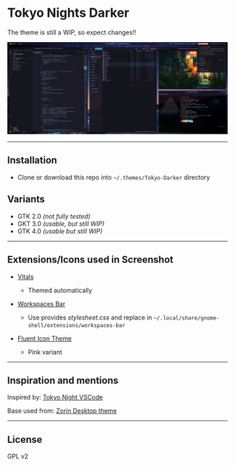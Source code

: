 # Tokyo Nights Darker

The theme is still a WIP, so expect changes!!

![Screenshot](https://github.com/ad-on-is/Tokyo-Darker/raw/e0061961ad1925252260f9d38b025438337d2b98/images/screen1.jpg)

---

## Installation

- Clone or download this repo into `~/.themes/Tokyo-Darker` directory

## Variants

- GTK 2.0 _(not fully tested)_
- GKT 3.0 _(usable, but still WIP)_
- GTK 4.0 _(usable but still WIP)_

---

## Extensions/Icons used in Screenshot

- [Vitals](https://extensions.gnome.org/extension/1460/vitals/)
  - Themed automatically
- [Workspaces Bar](https://extensions.gnome.org/extension/3851/workspaces-bar/)

  - Use provides _stylesheet.css_ and replace in `~/.local/share/gnome-shell/extensions/workspaces-bar`

- [Fluent Icon Theme](https://github.com/vinceliuice/Fluent-icon-theme)
  - Pink variant

---

## Inspiration and mentions

Inspired by: [Tokyo Night VSCode](https://github.com/enkia/tokyo-night-vscode-theme)

Base used from: [Zorin Desktop theme](https://github.com/ZorinOS/zorin-desktop-themes)

---

## License

GPL v2
